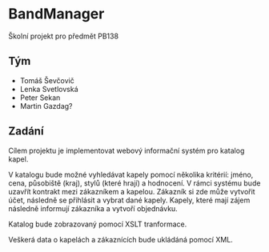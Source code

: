 # BandManager
Školní projekt pro předmět PB138

## Tým
* Tomáš Ševčovič
* Lenka Svetlovská
* Peter Sekan
* Martin Gazdag?

## Zadání
  Cílem projektu je implementovat webový informační systém pro katalog kapel.
  
  V katalogu bude možné vyhledávat kapely pomocí několika kritérií: jméno, cena, působiště (kraj), stylů (které hrají) a hodnocení. V rámci systému bude uzavřít kontrakt mezi zákazníkem a kapelou. Zákazník si zde může vytvořit účet, následně se přihlásit a vybrat dané kapely. Kapely, které mají zájem následně informují zákazníka a vytvoří objednávku.
  
  Katalog bude zobrazovaný pomocí XSLT tranformace.
  
  Veškerá data o kapelách a zákaznících bude ukládáná pomocí XML.
  
  
